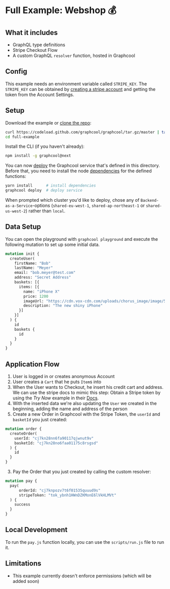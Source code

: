 # Full Example: Webshop :moneybag:

## What it includes

- GraphQL type definitions
- Stripe Checkout Flow
- A custom GraphQL `resolver` function, hosted in Graphcool

## Config

This example needs an environment variable called `STRIPE_KEY`.
The `STRIPE_KEY` can be obtained by [creating a stripe account](https://dashboard.stripe.com/register)
and getting the token from the Account Settings.

## Setup

Download the example or [clone the repo](https://github.com/graphcool/graphcool):

```sh
curl https://codeload.github.com/graphcool/graphcool/tar.gz/master | tar -xz --strip=2 graphcool-master/examples/full-example
cd full-example
```

Install the CLI (if you haven't already):

```sh
npm install -g graphcool@next
```

You can now [deploy](https://docs-next.graph.cool/reference/graphcool-cli/commands-aiteerae6l#graphcool-deploy) the Graphcool service that's defined in this directory. Before that, you need to install the node [dependencies](package.json#L14) for the defined functions:

```sh
yarn install      # install dependencies
graphcool deploy  # deploy service
```

When prompted which cluster you'd like to deploy, chose any of `Backend-as-a-Service`-options (`shared-eu-west-1`, `shared-ap-northeast-1` or `shared-us-west-2`) rather than `local`. 

## Data Setup

You can open the playground with `graphcool playground` and execute the following mutation to set up some initial data.

```graphql
mutation init {
  createUser(
    firstName: "Bob"
    lastName: "Meyer"
    email: "bob.meyer@test.com"
    address: "Secret Address"
    baskets: [{
      items: [{
        name: "iPhone X"
        price: 1200
        imageUrl: "https://cdn.vox-cdn.com/uploads/chorus_image/image/56645405/iphone_x_gallery1_2017.0.jpeg"
        description: "The new shiny iPhone"
      }]
    }]
  ) {
    id
    baskets {
      id
    }
  }
}
```



## Application Flow
 1. User is logged in or creates anonymous Account
 2. User creates a `Cart` that he puts `Item`s into
 3. When the User wants to Checkout, he insert his credit cart and address. We can use the stripe docs to mimic this step: Obtain a Stripe token by using the *Try Now* example in their [Docs](https://stripe.com/docs).
 4. With the inserted data we're also updating the `User` we created in the beginning, adding the name and address of the person
 5. Create a new Order in Graphcool with the Stripe Token, the `userId` and `basketId` you just created:
 
 ```graphql
 mutation order {
   createOrder(
     userId: "cj7kn28nn6fa90117qjwnut9v"
     basketId: "cj7kn28no6faa01175c8rsgsd"
   ) {
     id
   }
 }
 ```
 
 3. Pay the Order that you just created by calling the custom resolver:

  ```graphql
  mutation pay {
    pay(
    	orderId: "cj7knpozv7t6f01535quuud9s"
    	stripeToken: "tok_ybnh1HWnDZKMonE6lVkHLMVt"
    ) {
      success
    }
  }
  ```

## Local Development
To run the `pay.js` function locally, you can use the `scripts/run.js` file to run it.

## Limitations

* This example currently doesn't enforce permissions (which will be added soon)